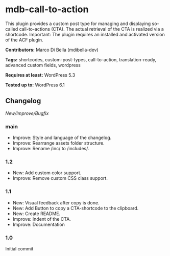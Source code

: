 # mdb-call-to-action
This plugin provides a custom post type for managing and displaying so-called call-to-actions (CTA).
The actual retrieval of the CTA is realized via a shortcode.
Important: The plugin requires an installed and activated version of the ACF plugin.

__Contributors:__ Marco Di Bella (mdibella-dev)

__Tags:__  shortcodes, custom-post-types, call-to-action, translation-ready, advanced custom fields, wordpress

__Requires at least:__ WordPress 5.3  

__Tested up to:__ WordPress 6.1  


## Changelog
*New/Improve/Bugfix*

### main
* Improve: Style and language of the changelog.
* Improve: Rearrange assets folder structure.
* Improve: Rename /inc/ to /includes/.



### 1.2
* New: Add custom color support.
* Improve: Remove custom CSS class support.


### 1.1   
* New: Visual feedback after copy is done.    
* New: Add Button to copy a CTA-shortcode to the clipboard.  
* New: Create README.  
* Improve: Indent of the CTA.  
* Improve: Documentation  


### 1.0  
Initial commit
